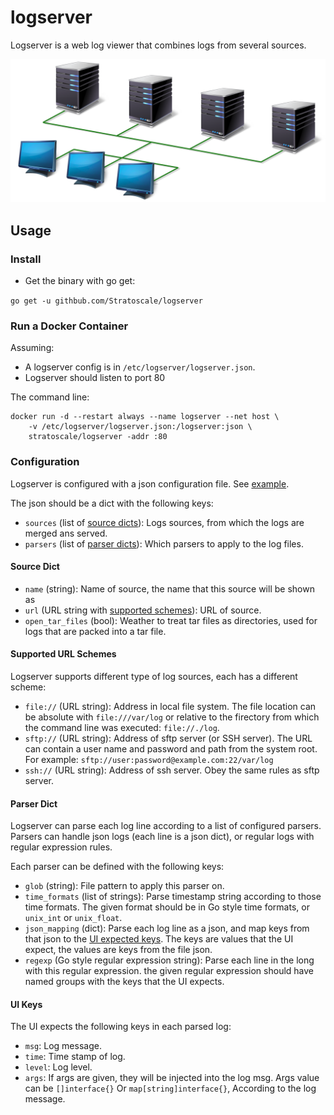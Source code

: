 # logserver

Logserver is a web log viewer that combines logs from several sources.

![diagram](./doc/diagram.png)

## Usage

### Install

* Get the binary with go get:

`go get -u githbub.com/Stratoscale/logserver`

### Run a Docker Container

Assuming:

* A logserver config is in `/etc/logserver/logserver.json`.
* Logserver should listen to port 80

The command line:

```
docker run -d --restart always --name logserver --net host \
    -v /etc/logserver/logserver.json:/logserver:json \
    stratoscale/logserver -addr :80
```

### Configuration

Logserver is configured with a json configuration file. See [example](./example/logserver.json).

The json should be a dict with the following keys:

- `sources` (list of [source dicts](./README.md#source-dict)): Logs sources, from which the logs are merged ans served.
- `parsers` (list of [parser dicts](./README.md#parser-dict)): Which parsers to apply to the log files.

#### Source Dict

- `name` (string): Name of source, the name that this source will be shown as
- `url` (URL string with [supported schemes](./README.md#supported-url-schemes)): URL of source.
- `open_tar_files` (bool): Weather to treat tar files as directories, used for logs that are packed
                           into a tar file.

#### Supported URL Schemes

Logserver supports different type of log sources, each has a different scheme:

- `file://` (URL string): Address in local file system.
                          The file location can be absolute with `file:///var/log` or relative to the firectory
                          from which the command line was executed: `file://./log`.
- `sftp://` (URL string): Address of sftp server (or SSH server).
                          The URL can contain a user name and password and path from the system root.
                          For example: `sftp://user:password@example.com:22/var/log`
- `ssh://` (URL string): Address of ssh server. Obey the same rules as sftp server.

#### Parser Dict

Logserver can parse each log line according to a list of configured parsers.
Parsers can handle json logs (each line is a json dict), or regular logs with regular expression rules.

Each parser can be defined with the following keys:

- `glob` (string): File pattern to apply this parser on.
- `time_formats` (list of strings): Parse timestamp string according to those time formats.
                                    The given format should be in Go style time formats, or
                                    `unix_int` or `unix_float`.
- `json_mapping` (dict): Parse each log line as a json, and map keys from that json to the
                         [UI expected keys](./README.md#ui-keys). The keys are values that the
                         UI expect, the values are keys from the file json.
- `regexp` (Go style regular expression string): Parse each line in the long with this regular expression.
                                                 the given regular expression should have named groups with
                                                 the keys that the UI expects.

#### UI Keys

The UI expects the following keys in each parsed log:

- `msg`: Log message.
- `time`: Time stamp of log.
- `level`: Log level.
- `args`: If args are given, they will be injected into the log msg. Args value can be `[]interface{}`
          Or `map[string]interface{}`, According to the log message.
